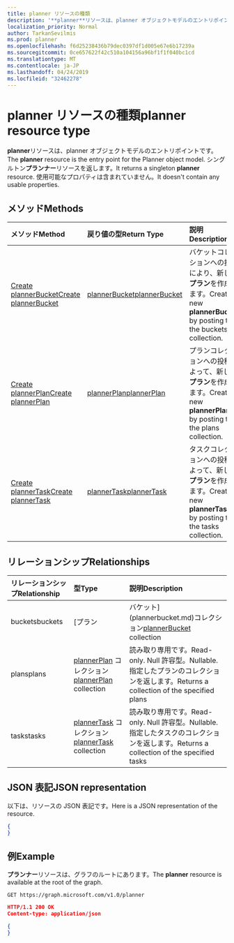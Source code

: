 ```yaml
---
title: planner リソースの種類
description: '**planner**リソースは、planner オブジェクトモデルのエントリポイントです。 シングルトン**プランナー**リソースを返します。  使用可能なプロパティは含まれていません。'
localization_priority: Normal
author: TarkanSevilmis
ms.prod: planner
ms.openlocfilehash: f6d25238436b79dec0397df1d005e67e6b17239a
ms.sourcegitcommit: 0ce657622f42c510a104156a96bf1f1f040bc1cd
ms.translationtype: MT
ms.contentlocale: ja-JP
ms.lasthandoff: 04/24/2019
ms.locfileid: "32462278"
---
```

# <a name="planner-resource-type"></a><span data-ttu-id="408a4-105">planner リソースの種類</span><span class="sxs-lookup"><span data-stu-id="408a4-105">planner resource type</span></span>

<span data-ttu-id="408a4-106">**planner**リソースは、planner オブジェクトモデルのエントリポイントです。</span><span class="sxs-lookup"><span data-stu-id="408a4-106">The **planner** resource is the entry point for the Planner object model.</span></span> <span data-ttu-id="408a4-107">シングルトン**プランナー**リソースを返します。</span><span class="sxs-lookup"><span data-stu-id="408a4-107">It returns a singleton **planner** resource.</span></span>  <span data-ttu-id="408a4-108">使用可能なプロパティは含まれていません。</span><span class="sxs-lookup"><span data-stu-id="408a4-108">It doesn't contain any usable properties.</span></span>


## <a name="methods"></a><span data-ttu-id="408a4-109">メソッド</span><span class="sxs-lookup"><span data-stu-id="408a4-109">Methods</span></span>

| <span data-ttu-id="408a4-110">メソッド</span><span class="sxs-lookup"><span data-stu-id="408a4-110">Method</span></span>           | <span data-ttu-id="408a4-111">戻り値の型</span><span class="sxs-lookup"><span data-stu-id="408a4-111">Return Type</span></span>    |<span data-ttu-id="408a4-112">説明</span><span class="sxs-lookup"><span data-stu-id="408a4-112">Description</span></span>|
|:---------------|:--------|:----------|
|[<span data-ttu-id="408a4-113">Create plannerBucket</span><span class="sxs-lookup"><span data-stu-id="408a4-113">Create plannerBucket</span></span>](../api/planner-post-buckets.md) |[<span data-ttu-id="408a4-114">plannerBucket</span><span class="sxs-lookup"><span data-stu-id="408a4-114">plannerBucket</span></span>](plannerbucket.md)| <span data-ttu-id="408a4-115">バケットコレクションへの投稿により、新しい**プラン**を作成します。</span><span class="sxs-lookup"><span data-stu-id="408a4-115">Create a new **plannerBucket** by posting to the buckets collection.</span></span>|
|[<span data-ttu-id="408a4-116">Create plannerPlan</span><span class="sxs-lookup"><span data-stu-id="408a4-116">Create plannerPlan</span></span>](../api/planner-post-plans.md) |[<span data-ttu-id="408a4-117">plannerPlan</span><span class="sxs-lookup"><span data-stu-id="408a4-117">plannerPlan</span></span>](plannerplan.md)| <span data-ttu-id="408a4-118">プランコレクションへの投稿によって、新しい**プラン**を作成します。</span><span class="sxs-lookup"><span data-stu-id="408a4-118">Create a new **plannerPlan** by posting to the plans collection.</span></span>|
|[<span data-ttu-id="408a4-119">Create plannerTask</span><span class="sxs-lookup"><span data-stu-id="408a4-119">Create plannerTask</span></span>](../api/planner-post-tasks.md) |[<span data-ttu-id="408a4-120">plannerTask</span><span class="sxs-lookup"><span data-stu-id="408a4-120">plannerTask</span></span>](plannertask.md)| <span data-ttu-id="408a4-121">タスクコレクションへの投稿によって、新しい**プラン**を作成します。</span><span class="sxs-lookup"><span data-stu-id="408a4-121">Create a new **plannerTask** by posting to the tasks collection.</span></span>|

## <a name="relationships"></a><span data-ttu-id="408a4-122">リレーションシップ</span><span class="sxs-lookup"><span data-stu-id="408a4-122">Relationships</span></span>
| <span data-ttu-id="408a4-123">リレーションシップ</span><span class="sxs-lookup"><span data-stu-id="408a4-123">Relationship</span></span> | <span data-ttu-id="408a4-124">型</span><span class="sxs-lookup"><span data-stu-id="408a4-124">Type</span></span>   |<span data-ttu-id="408a4-125">説明</span><span class="sxs-lookup"><span data-stu-id="408a4-125">Description</span></span>|
|:---------------|:--------|:----------|
|<span data-ttu-id="408a4-126">buckets</span><span class="sxs-lookup"><span data-stu-id="408a4-126">buckets</span></span>|<span data-ttu-id="408a4-127">[プラン | バケット](plannerbucket.md)コレクション</span><span class="sxs-lookup"><span data-stu-id="408a4-127">[plannerBucket](plannerbucket.md) collection</span></span>| <span data-ttu-id="408a4-128">読み取り専用です。</span><span class="sxs-lookup"><span data-stu-id="408a4-128">Read-only.</span></span> <span data-ttu-id="408a4-129">Null 許容型。</span><span class="sxs-lookup"><span data-stu-id="408a4-129">Nullable.</span></span> <span data-ttu-id="408a4-130">指定したバケットのコレクションを返します。</span><span class="sxs-lookup"><span data-stu-id="408a4-130">Returns a collection of the specified buckets</span></span>|
|<span data-ttu-id="408a4-131">plans</span><span class="sxs-lookup"><span data-stu-id="408a4-131">plans</span></span>|<span data-ttu-id="408a4-132">[plannerPlan](plannerplan.md) コレクション</span><span class="sxs-lookup"><span data-stu-id="408a4-132">[plannerPlan](plannerplan.md) collection</span></span>| <span data-ttu-id="408a4-133">読み取り専用です。</span><span class="sxs-lookup"><span data-stu-id="408a4-133">Read-only.</span></span> <span data-ttu-id="408a4-134">Null 許容型。</span><span class="sxs-lookup"><span data-stu-id="408a4-134">Nullable.</span></span> <span data-ttu-id="408a4-135">指定したプランのコレクションを返します。</span><span class="sxs-lookup"><span data-stu-id="408a4-135">Returns a collection of the specified plans</span></span>|
|<span data-ttu-id="408a4-136">tasks</span><span class="sxs-lookup"><span data-stu-id="408a4-136">tasks</span></span>|<span data-ttu-id="408a4-137">[plannerTask](plannertask.md) コレクション</span><span class="sxs-lookup"><span data-stu-id="408a4-137">[plannerTask](plannertask.md) collection</span></span>| <span data-ttu-id="408a4-138">読み取り専用です。</span><span class="sxs-lookup"><span data-stu-id="408a4-138">Read-only.</span></span> <span data-ttu-id="408a4-139">Null 許容型。</span><span class="sxs-lookup"><span data-stu-id="408a4-139">Nullable.</span></span> <span data-ttu-id="408a4-140">指定したタスクのコレクションを返します。</span><span class="sxs-lookup"><span data-stu-id="408a4-140">Returns a collection of the specified tasks</span></span>|

## <a name="json-representation"></a><span data-ttu-id="408a4-141">JSON 表記</span><span class="sxs-lookup"><span data-stu-id="408a4-141">JSON representation</span></span>
<span data-ttu-id="408a4-142">以下は、リソースの JSON 表記です。</span><span class="sxs-lookup"><span data-stu-id="408a4-142">Here is a JSON representation of the resource.</span></span>

<!-- {
  "blockType": "resource",
  "baseType": "microsoft.graph.entity",
  "@odata.type": "microsoft.graph.planner"
}-->

```json
{
}
```

## <a name="example"></a><span data-ttu-id="408a4-143">例</span><span class="sxs-lookup"><span data-stu-id="408a4-143">Example</span></span>

<span data-ttu-id="408a4-144">**プランナー**リソースは、グラフのルートにあります。</span><span class="sxs-lookup"><span data-stu-id="408a4-144">The **planner** resource is available at the root of the graph.</span></span>

<!--{
  "blockType": "request"
}-->
```http
GET https://graph.microsoft.com/v1.0/planner
```

<!--{
  "blockType": "response",
  "truncated": true,
  "@odata.type": "microsoft.graph.planner"
}-->
```json
HTTP/1.1 200 OK
Content-type: application/json

{
}
```

<!-- uuid: 8fcb5dbc-d5aa-4681-8e31-b001d5168d79
2015-10-25 14:57:30 UTC -->
<!-- {
  "type": "#page.annotation",
  "description": "planner resource",
  "keywords": "",
  "section": "documentation",
  "tocPath": ""
}-->
